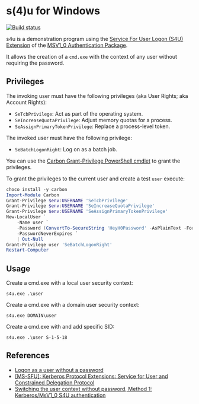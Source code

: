 # s(4)u for Windows #

[![Build status](https://github.com/rgl/s-4-u-for-windows/workflows/Build/badge.svg)](https://github.com/rgl/s-4-u-for-windows/actions?query=workflow%3ABuild)

s4u is a demonstration program using the [Service For User Logon (S4U) Extension](https://docs.microsoft.com/en-us/openspecs/windows_protocols/ms-sfu/3bff5864-8135-400e-bdd9-33b552051d94) of the [MSV1_0 Authentication Package](https://docs.microsoft.com/en-us/windows/win32/secauthn/msv1-0-authentication-package).

It allows the creation of a `cmd.exe` with the context of any user without requiring the password.

## Privileges ##

The invoking user must have the following privileges (aka User Rights; aka Account Rights):

* `SeTcbPrivilege`: Act as part of the operating system.
* `SeIncreaseQuotaPrivilege`: Adjust memory quotas for a process.
* `SeAssignPrimaryTokenPrivilege`: Replace a process-level token.

The invoked user must have the following privilege:

* `SeBatchLogonRight`: Log on as a batch job.

You can use the [Carbon Grant-Privilege PowerShell cmdlet](https://get-carbon.org/Grant-Privilege.html)
to grant the privileges.

To grant the privileges to the current user and create a test `user` execute:

```powershell
choco install -y carbon
Import-Module Carbon
Grant-Privilege $env:USERNAME 'SeTcbPrivilege'
Grant-Privilege $env:USERNAME 'SeIncreaseQuotaPrivilege'
Grant-Privilege $env:USERNAME 'SeAssignPrimaryTokenPrivilege'
New-LocalUser `
    -Name user `
    -Password (ConvertTo-SecureString 'HeyH0Password' -AsPlainText -Force) `
    -PasswordNeverExpires `
    | Out-Null
Grant-Privilege user 'SeBatchLogonRight'
Restart-Computer
```

## Usage ##

Create a cmd.exe with a local user security context:

    s4u.exe .\user

Create a cmd.exe with a domain user security context:

    s4u.exe DOMAIN\user

Create a cmd.exe with and add specific SID:

    s4u.exe .\user S-1-5-18

## References ##

* [Logon as a user without a password](https://docs.microsoft.com/en-us/archive/blogs/winsdk/logon-as-a-user-without-a-password)
* [[MS-SFU]: Kerberos Protocol Extensions: Service for User and Constrained Delegation Protocol](https://docs.microsoft.com/en-us/openspecs/windows_protocols/ms-sfu/3bff5864-8135-400e-bdd9-33b552051d94)
* [Switching the user context without password, Method 1: Kerberos/MsV1_0 S4U authentication](https://cygwin.com/cygwin-ug-net/ntsec.html#ntsec-nopasswd1)
